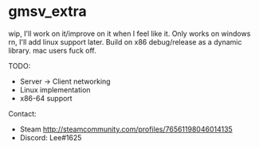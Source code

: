 # gmsv_extra

wip, I'll work on it/improve on it when I feel like it.  Only works on windows rn, I'll add linux support later.  Build on x86 debug/release as a dynamic library.  mac users fuck off.

TODO:
- Server -> Client networking
- Linux implementation 
- x86-64 support


Contact:
- Steam http://steamcommunity.com/profiles/76561198046014135
- Discord: Lee#1625
